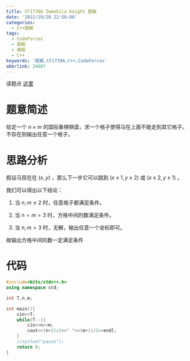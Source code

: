 ```yaml
---
title: CF1739A Immobile Knight 题解
date: '2022/10/28 22:56:06'
categories:
  - C++题解
tags:
  - CodeForces
  - 题解
  - 编程
  - C++
keywords: '题解,CF1739A,C++,CodeForces'
abbrlink: 24687
---
```


读题点 [这里](https://www.luogu.com.cn/problem/CF1739A)

# 题意简述

给定一个 $n\times m$ 的国际象棋棋盘，求一个格子使得马在上面不能走到其它格子。不存在则输出任意一个格子。

# 思路分析

假设马现在在 $(x,y)$ ，那么下一步它可以跳到 $(x \pm 1,y \pm 2)$ 或 $(x \pm 2,y \pm 1)$ 。

我们可以得出以下结论：

1. 当 $n,m \le 2$ 时，任意格子都满足条件。

2. 当 $n=m=3$ 时，方格中间的数满足条件。

3. 当 $n,m>3$ 时，无解，输出任意一个坐标即可。

故输出方格中间的数一定满足条件

# 代码

```C++
#include<bits/stdc++.h>
using namespace std;

int T,n,m;

int main(){
    cin>>T;
	while(T--){
		cin>>n>>m;
		cout<<(n+1)/2<<" "<<(m+1)/2<<endl;
	}
	//system("pause");
	return 0;
}
```